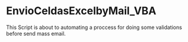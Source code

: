 # EnvioCeldasExcelbyMail_VBA
This Script is about to automating a proccess for doing some validations before send mass email.  
